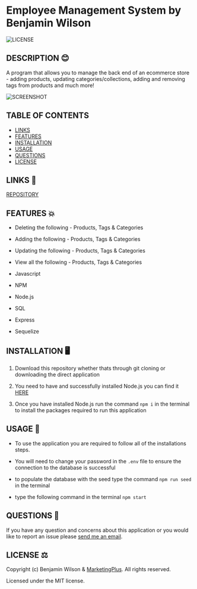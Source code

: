 # Employee Management System by Benjamin Wilson

![LICENSE](https://img.shields.io/github/license/MarketingPlus/ecommerce-back-end)

## DESCRIPTION 😊

A program that allows you to manage the back end of an ecommerce store - adding products, updating categories/collections, adding and removing tags from products and much more!

![SCREENSHOT](https://user-images.githubusercontent.com/77607177/120131252-5b78bc00-c20b-11eb-8f6e-f1687ff2d60d.PNG)

## TABLE OF CONTENTS

- [LINKS](#links)
- [FEATURES](#features)
- [INSTALLATION](#installation)
- [USAGE](#usage)
- [QUESTIONS](#questions)
- [LICENSE](#license)

<a name="links"></a>

## LINKS 🔗

[REPOSITORY](https://github.com/MarketingPlus/ecommerce-back-end)

<a name="features"></a>

## FEATURES 💥

- Deleting the following - Products, Tags & Categories

- Adding the following - Products, Tags & Categories

- Updating the following - Products, Tags & Categories

- View all the following - Products, Tags & Categories

- Javascript

- NPM

- Node.js

- SQL

- Express

- Sequelize

<a name="installation"></a>

## INSTALLATION 🖥️

1. Download this repository whether thats through git cloning or downloading the direct application

2. You need to have and successfully installed Node.js you can find it [HERE](https://nodejs.org/en/)

3. Once you have installed Node.js run the command `npm i` in the terminal to install the packages required to run this application

<a name="usage"></a>

## USAGE 📄

- To use the application you are required to follow all of the installations steps.

- You will need to change your password in the `.env` file to ensure the connection to the database is successful

- to populate the database with the seed type the command `npm run seed` in the terminal

- type the following command in the terminal `npm start`

<a name="questions"></a>

## QUESTIONS 📧

If you have any question and concerns about this application or you would like to report an issue please [send me an email](mailto:benmarketingplus@gmail.com).

<a name="license"></a>

## LICENSE ⚖️

Copyright (c) Benjamin Wilson & [MarketingPlus](https://github.com/MarketingPlus). All rights reserved.

Licensed under the MIT license.
